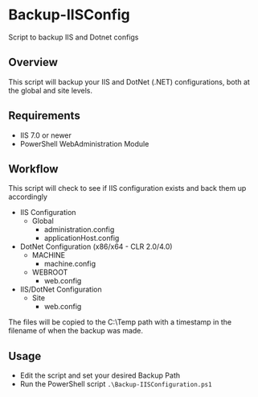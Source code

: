 # Backup-IISConfig
Script to backup IIS and Dotnet configs

## Overview
This script will backup your IIS and DotNet (.NET) configurations, both at the global and site levels. 

## Requirements
* IIS 7.0 or newer
* PowerShell WebAdministration Module

## Workflow
This script will check to see if IIS configuration exists and back them up accordingly

* IIS Configuration
  * Global
    * administration.config
    * applicationHost.config
* DotNet Configuration (x86/x64 - CLR 2.0/4.0)
  * MACHINE
    * machine.config
  * WEBROOT
    * web.config
* IIS/DotNet Configuration
  * Site
    * web.config
    
The files will be copied to the C:\Temp path with a timestamp in the filename of when the backup was made.

## Usage
* Edit the script and set your desired Backup Path
* Run the PowerShell script `.\Backup-IISConfiguration.ps1`

  
